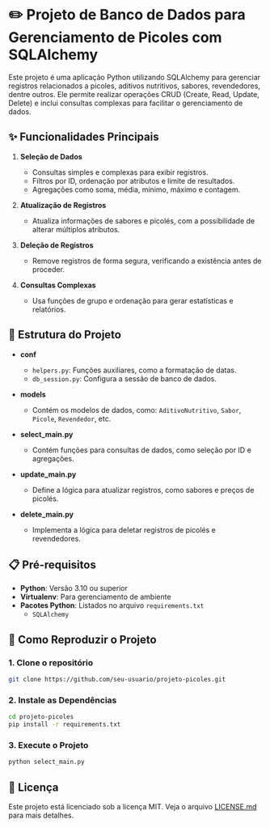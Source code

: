 # ✏️ Projeto de Banco de Dados para Gerenciamento de Picoles com SQLAlchemy

Este projeto é uma aplicação Python utilizando SQLAlchemy para gerenciar registros relacionados a picoles, aditivos nutritivos, sabores, revendedores, dentre outros. Ele permite realizar operações CRUD (Create, Read, Update, Delete) e inclui consultas complexas para facilitar o gerenciamento de dados.

## ✨ Funcionalidades Principais

1. **Seleção de Dados**

   - Consultas simples e complexas para exibir registros.
   - Filtros por ID, ordenação por atributos e limite de resultados.
   - Agregações como soma, média, mínimo, máximo e contagem.

2. **Atualização de Registros**

   - Atualiza informações de sabores e picolés, com a possibilidade de alterar múltiplos atributos.

3. **Deleção de Registros**

   - Remove registros de forma segura, verificando a existência antes de proceder.

4. **Consultas Complexas**

   - Usa funções de grupo e ordenação para gerar estatísticas e relatórios.

## 📂 Estrutura do Projeto

- **conf**
  
  - `helpers.py`: Funções auxiliares, como a formatação de datas.
  - `db_session.py`: Configura a sessão de banco de dados.

- **models**
  - Contém os modelos de dados, como: `AditivoNutritivo`, `Sabor`, `Picole`, `Revendedor`, etc.

- **select_main.py**
  - Contém funções para consultas de dados, como seleção por ID e agregações.

- **update_main.py**
  - Define a lógica para atualizar registros, como sabores e preços de picolés.

- **delete_main.py**
  - Implementa a lógica para deletar registros de picolés e revendedores.

## 📋 Pré-requisitos

- **Python**: Versão 3.10 ou superior
- **Virtualenv**: Para gerenciamento de ambiente
- **Pacotes Python**: Listados no arquivo `requirements.txt`
  - `SQLAlchemy`

## 🚀 Como Reproduzir o Projeto

### 1. Clone o repositório

```bash
git clone https://github.com/seu-usuario/projeto-picoles.git
```

### 2. Instale as Dependências

```bash
cd projeto-picoles
pip install -r requirements.txt
```

### 3. Execute o Projeto

```bash
python select_main.py
```

## 📜 Licença

Este projeto está licenciado sob a licença MIT. Veja o arquivo [LICENSE.md](LICENSE) para mais detalhes.
